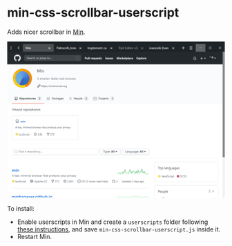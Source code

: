 # min-css-scrollbar-userscript  

Adds nicer scrollbar in [Min](https://minbrowser.github.io/min).  

![Screenshot](/screenshot.png?raw=true)

To install: 

* Enable userscripts in Min and create a `userscripts` folder following [these instructions](https://github.com/minbrowser/min/wiki/userscripts), and save `min-css-scrollbar-userscript.js` inside it.
* Restart Min. 